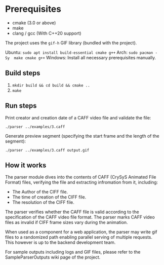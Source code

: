 # Prerequisites

- cmake (3.0 or above)
- make
- clang / gcc (With C++20 support)

The project uses the `gif-h` GIF library (bundled with the project).

Ubuntu:
`sudo apt install build-essential cmake g++`
Arch:
`sudo pacman -Sy  make cmake g++`
Windows:
Install all necessary prerequisites manually.

## Build steps

1. `mkdir build && cd build && cmake ..`
2. `make`

## Run steps
Print creator and creation date of a CAFF video file and validate the file:

`./parser ../examples/3.caff`

Generate preview segment (specifying the start frame and the length of the segment):

`./parser ../examples/3.caff output.gif`

## How it works

The parser module dives into the contents of CAFF (CrySyS Animated File Format) files, verifying the file and extracting infromation from it, including:
- The Author of the CIFF file.
- The time of creation of the CIFF file.
- The resolution of the CIFF file.

The parser verifies whether the CAFF file is valid according to the specification of the CAFF video file format.
The parser marks CAFF video files as invalid if CIFF frame sizes vary during the animation.

When used as a component for a web application, the parser may write gif files to a randomized path enabling parallel serving of multiple requests. This however is up to the backend development team.

For sample outputs including logs and GIF files, please refer to the SampleParserOutputs wiki page of the project.
